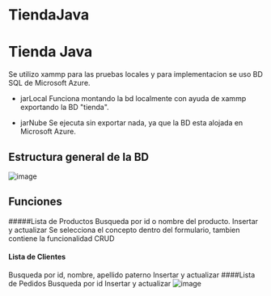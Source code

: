 # TiendaJava
# Tienda Java
Se utilizo xammp para las pruebas locales
y para implementacion se uso BD SQL de Microsoft Azure.

- jarLocal
Funciona montando la bd localmente con ayuda de xammp
exportando la BD "tienda".

- jarNube
Se ejecuta sin exportar nada, ya que la BD esta alojada en Microsoft Azure.

## Estructura general de la BD
![image](https://user-images.githubusercontent.com/62969243/184046804-805fc1f3-5da8-4d26-9516-ee83435b7e97.png)


## Funciones
#####Lista de Productos
Busqueda por id o nombre del producto.
Insertar y actualizar
Se selecciona el concepto dentro del formulario, tambien contiene la funcionalidad CRUD
#### Lista de Clientes
Busqueda por id, nombre, apellido paterno
Insertar y actualizar
####Lista de Pedidos
Busqueda por id
Insertar y actualizar
![image](https://user-images.githubusercontent.com/62969243/184026826-cdb1cabb-6580-4bc4-9181-747074373390.png)
